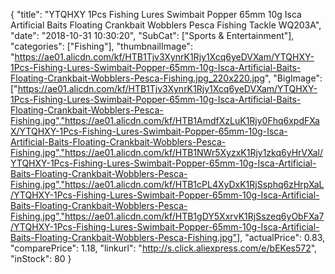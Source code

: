 {
	"title": "YTQHXY 1Pcs Fishing Lures Swimbait Popper 65mm 10g Isca Artificial Baits Floating Crankbait Wobblers Pesca Fishing Tackle WQ203A",
	"date": "2018-10-31 10:30:20",
	"SubCat": ["Sports & Entertainment"],
	"categories": ["Fishing"],
	"thumbnailImage": "https://ae01.alicdn.com/kf/HTB1Tjv3XynrK1Rjy1Xcq6yeDVXam/YTQHXY-1Pcs-Fishing-Lures-Swimbait-Popper-65mm-10g-Isca-Artificial-Baits-Floating-Crankbait-Wobblers-Pesca-Fishing.jpg_220x220.jpg",
	"BigImage": ["https://ae01.alicdn.com/kf/HTB1Tjv3XynrK1Rjy1Xcq6yeDVXam/YTQHXY-1Pcs-Fishing-Lures-Swimbait-Popper-65mm-10g-Isca-Artificial-Baits-Floating-Crankbait-Wobblers-Pesca-Fishing.jpg","https://ae01.alicdn.com/kf/HTB1AmdfXzLuK1Rjy0Fhq6xpdFXaX/YTQHXY-1Pcs-Fishing-Lures-Swimbait-Popper-65mm-10g-Isca-Artificial-Baits-Floating-Crankbait-Wobblers-Pesca-Fishing.jpg","https://ae01.alicdn.com/kf/HTB1NWr5XyzxK1Rjy1zkq6yHrVXal/YTQHXY-1Pcs-Fishing-Lures-Swimbait-Popper-65mm-10g-Isca-Artificial-Baits-Floating-Crankbait-Wobblers-Pesca-Fishing.jpg","https://ae01.alicdn.com/kf/HTB1cPL4XyDxK1RjSsphq6zHrpXaL/YTQHXY-1Pcs-Fishing-Lures-Swimbait-Popper-65mm-10g-Isca-Artificial-Baits-Floating-Crankbait-Wobblers-Pesca-Fishing.jpg","https://ae01.alicdn.com/kf/HTB1gDY5XxrvK1RjSszeq6yObFXa7/YTQHXY-1Pcs-Fishing-Lures-Swimbait-Popper-65mm-10g-Isca-Artificial-Baits-Floating-Crankbait-Wobblers-Pesca-Fishing.jpg"],
	"actualPrice": 0.83,
	"comparePrice": 1.18,
	"linkurl": "http://s.click.aliexpress.com/e/bEKes572",
	"inStock": 80
}
